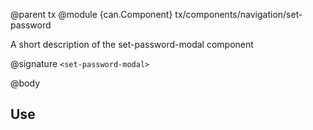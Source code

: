 @parent tx
@module {can.Component} tx/components/navigation/set-password <set-password-modal>

A short description of the set-password-modal component

@signature `<set-password-modal>`

@body

## Use

